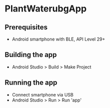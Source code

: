 # PlantWaterubgApp

## Prerequisites
* Android smartphone with BLE, API Level 29+

## Building the app
* Android Studio > Build > Make Project

## Running the app
* Connect smartphone via USB
* Android Studio > Run > Run 'app'
